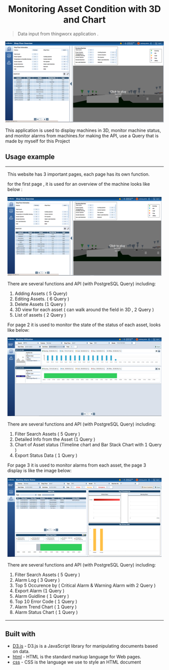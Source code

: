 <!-- # Taichang Development

1. Make sure branch master always up to date
2. Create new branch if you want to develop this application
3. If you want to merge, please merge with other developer -->

<h1 align="center"  style="font-weight:bold;" >
  <br>
  <!-- <a href="http://www.amitmerchant.com/electron-markdownify"><img src="https://raw.githubusercontent.com/amitmerchant1990/electron-markdownify/master/app/img/markdownify.png" alt="Markdownify" width="200"></a> -->
  <br>
  Monitoring Asset Condition with 3D and Chart
  <br>
</h1>

> Data input from thingworx application .

<!-- <h4 align="center">A minimal Markdown Editor desktop app built on top of <a target="_blank">Electron</a>.</h4> -->

![Chat Preview](https://github.com/zainuddin-maker/Monitoring-Machine-3D/blob/master/Page1.PNG?raw=true)

<!-- ![screenshot](https://github.com/zainuddin-maker/Export-Excel-to-Json/blob/master/Convert_excel_to_JSON.mp4?raw=true) -->

This application is used to display machines in 3D, monitor machine status, and monitor alarms from machines.for making the API, use a Query that is made by myself for this Project


## Usage example

<table>
<tr>
<td>


This website has 3 important pages, each page has its own function.


for the first page , it is used for an overview of the machine looks like below :


![Chat Preview](https://github.com/zainuddin-maker/Monitoring-Machine-3D/blob/master/Page1.PNG?raw=true)



There are several functions and API (with PostgreSQL Query) including:
1. Adding Assets  ( 5 Query)
2. Editing Assets. ( 6 Query )
3. Delete Assets (1 Query )
4. 3D view for each asset ( 
can walk around the field in 3D , 2 Query  )
5. List of assets ( 2 Query )




For page 2 it is used to monitor the state of the status of each asset, looks like below: 

![Chat Preview](https://github.com/zainuddin-maker/Monitoring-Machine-3D/blob/master/Page2.PNG?raw=true)

There are several functions and API (with PostgreSQL Query) including:

1. Filter Search Assets ( 5 Query )
2. Detailed Info from the Asset (1 Query )
3. Chart of Asset status (Timeline chart and Bar Stack Chart with 1 Query ) 
4. Export Status Data ( 1 Query  )


For page 3 it is used to monitor alarms from each asset, the page 3 display is like the image below:

![Chat Preview](https://github.com/zainuddin-maker/Monitoring-Machine-3D/blob/master/Page3.PNG?raw=true)

There are several functions and API (with PostgreSQL Query) including:

1. Filter Search Assets ( 5 Query )
2. Alarm Log  ( 3 Query  )
3. Top 5 Occurence by ( Critical Alarm & Warning Alarm with 2 Query  ) 
4. Export Alarm (1 Query )
5. Alarm Guidline ( 1 Query  )
6. Top 10 Error Code ( 1 Query )
7. Alarm Trend Chart ( 1 Query )
7. Alarm Status Chart ( 1 Query )

</td>
</tr>
</table>

## Built with

-   [D3.js](https://d3js.org/) - D3.js is a JavaScript library for manipulating documents based on data.
-   [html](https://www.w3schools.com/html/) - HTML is the standard markup language for Web pages.
-   [css](https://www.w3schools.com/css/) - CSS is the language we use to style an HTML document

